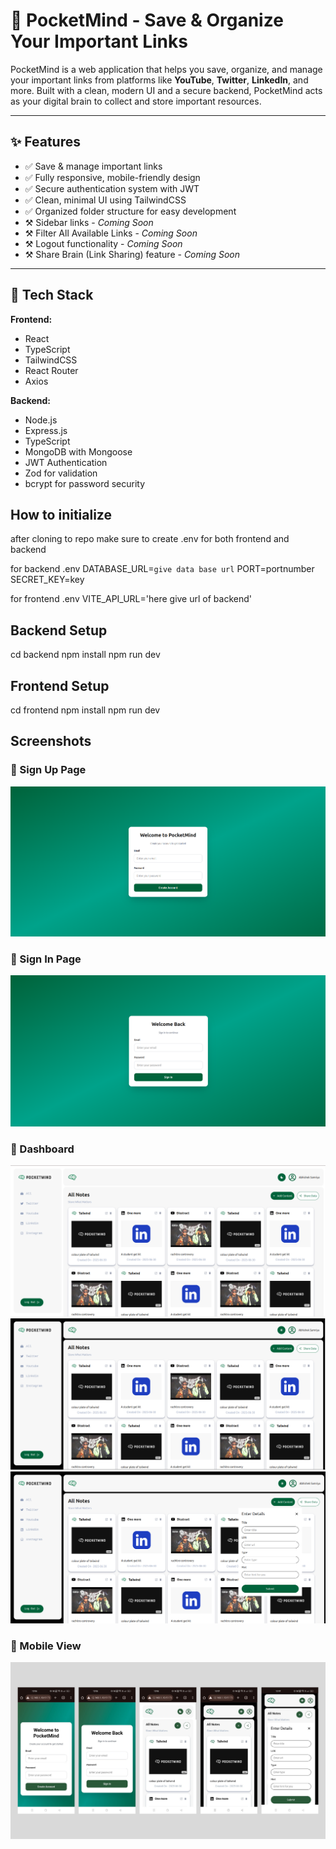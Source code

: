 # 🧠 PocketMind - Save & Organize Your Important Links

PocketMind is a web application that helps you save, organize, and manage your important links from platforms like **YouTube**, **Twitter**, **LinkedIn**, and more. Built with a clean, modern UI and a secure backend, PocketMind acts as your digital brain to collect and store important resources.

---

## ✨ Features

- ✅ Save & manage important links
- ✅ Fully responsive, mobile-friendly design
- ✅ Secure authentication system with JWT
- ✅ Clean, minimal UI using TailwindCSS
- ✅ Organized folder structure for easy development
- ⚒️ Sidebar links - _Coming Soon_
- ⚒️ Filter All Available Links - _Coming Soon_
- ⚒️ Logout functionality - _Coming Soon_
- ⚒️ Share Brain (Link Sharing) feature - _Coming Soon_

---

## 🚀 Tech Stack

**Frontend:**

- React
- TypeScript
- TailwindCSS
- React Router
- Axios

**Backend:**

- Node.js
- Express.js
- TypeScript
- MongoDB with Mongoose
- JWT Authentication
- Zod for validation
- bcrypt for password security

## How to initialize

after cloning to repo
make sure to create .env for both frontend and backend

for backend .env
DATABASE_URL=`give data base url`
PORT=portnumber
SECRET_KEY=key

for frontend .env
VITE_API_URL='here give url of backend'

## Backend Setup

cd backend
npm install
npm run dev

## Frontend Setup

cd frontend
npm install
npm run dev

## Screenshots

### 🔹 Sign Up Page

![SignUp Page Screenshot](./frontend/src/assets/Signup.png)

### 🔹 Sign In Page

![SignIn Page Screenshot](./frontend/src/assets/signin.png)

### 🔹 Dashboard

![Dashboard Screenshot](./frontend/src/assets/dashboard.png)
![Dashboard In Dark Screenshot](./frontend/src/assets/darkmodedashboard.png)
![Add Content Screenshot](./frontend/src/assets/addcontent.png)

### 🔹 Mobile View

![Mobile Screenshots](./frontend/src/assets/mobile.png)
